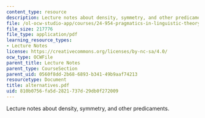 ```yaml
---
content_type: resource
description: Lecture notes about density, symmetry, and other predicaments.
file: /ol-ocw-studio-app/courses/24-954-pragmatics-in-linguistic-theory-fall-2006/810b0756fa5d2821737d29db0f272009_alternatives.pdf
file_size: 217776
file_type: application/pdf
learning_resource_types:
- Lecture Notes
license: https://creativecommons.org/licenses/by-nc-sa/4.0/
ocw_type: OCWFile
parent_title: Lecture Notes
parent_type: CourseSection
parent_uid: 0560f8dd-2b68-6893-b341-49b9aaf74213
resourcetype: Document
title: alternatives.pdf
uid: 810b0756-fa5d-2821-737d-29db0f272009
---
```

Lecture notes about density, symmetry, and other predicaments.